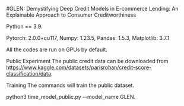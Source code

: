 #GLEN: Demystifying Deep Credit Models in E-commerce Lending: An Explainable Approach to Consumer Creditworthiness

Python == 3.9.

Pytorch: 2.0.0+cu117, Numpy: 1.23.5, Pandas: 1.5.3, Matplotlib: 3.7.1

All the codes are run on GPUs by default.

Public Experiment
The public credit data can be downloaded from https://www.kaggle.com/datasets/parisrohan/credit-score-classification/data.

Training
The commands will train the public dataset.

python3 time_model_public.py --model_name GLEN.
